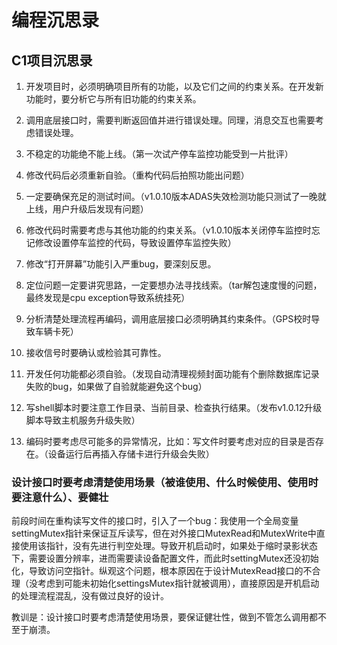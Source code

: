 # 编程沉思录

## C1项目沉思录

1. 开发项目时，必须明确项目所有的功能，以及它们之间的约束关系。在开发新功能时，要分析它与所有旧功能的约束关系。

2. 调用底层接口时，需要判断返回值并进行错误处理。同理，消息交互也需要考虑错误处理。

3. 不稳定的功能绝不能上线。（第一次试产停车监控功能受到一片批评）

4. 修改代码后必须重新自验。（重构代码后拍照功能出问题）

5. 一定要确保充足的测试时间。（v1.0.10版本ADAS失效检测功能只测试了一晚就上线，用户升级后发现有问题）

6. 修改代码时需要考虑与其他功能的约束关系。（v1.0.10版本关闭停车监控时忘记修改设置停车监控的代码，导致设置停车监控失败）

7. 修改“打开屏幕”功能引入严重bug，要深刻反思。

8. 定位问题一定要讲究思路，一定要想办法寻找线索。（tar解包速度慢的问题，最终发现是cpu exception导致系统挂死）

9. 分析清楚处理流程再编码，调用底层接口必须明确其约束条件。（GPS校时导致车辆卡死）

10. 接收信号时要确认或检验其可靠性。

11. 开发任何功能都必须自验。（发现自动清理视频封面功能有个删除数据库记录失败的bug，如果做了自验就能避免这个bug）

12. 写shell脚本时要注意工作目录、当前目录、检查执行结果。（发布v1.0.12升级脚本导致主机服务升级失败）

13. 编码时要考虑尽可能多的异常情况，比如：写文件时要考虑对应的目录是否存在。（设备运行后再插入存储卡进行升级会失败）

### 设计接口时要考虑清楚使用场景（被谁使用、什么时候使用、使用时要注意什么）、要健壮

前段时间在重构读写文件的接口时，引入了一个bug：我使用一个全局变量settingMutex指针来保证互斥读写，但在对外接口MutexRead和MutexWrite中直接使用该指针，没有先进行判空处理。导致开机启动时，如果处于缩时录影状态下，需要设置分辨率，进而需要读设备配置文件，而此时settingMutex还没初始化，导致访问空指针。纵观这个问题，根本原因在于设计MutexRead接口的不合理（没考虑到可能未初始化settingsMutex指针就被调用），直接原因是开机启动的处理流程混乱，没有做过良好的设计。

教训是：设计接口时要考虑清楚使用场景，要保证健壮性，做到不管怎么调用都不至于崩溃。

